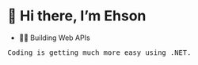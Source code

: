 # 👋 Hi there, I’m Ehson
<ul>
  <li>🧑‍💻 Building Web APIs</li>
</ul>
<pre>Coding is getting much more easy using .NET.</pre>








<!---
AkhmedovEhson/AkhmedovEhson is a ✨ special ✨ repository because its `README.md` (this file) appears on your GitHub profile.
You can click the Preview link to take a look at your changes.
--->
